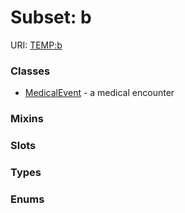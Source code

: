 
# Subset: b




URI: [TEMP:b](http://example.org/TEMP/b)


### Classes

 * [MedicalEvent](MedicalEvent.md) - a medical encounter

### Mixins


### Slots


### Types


### Enums

